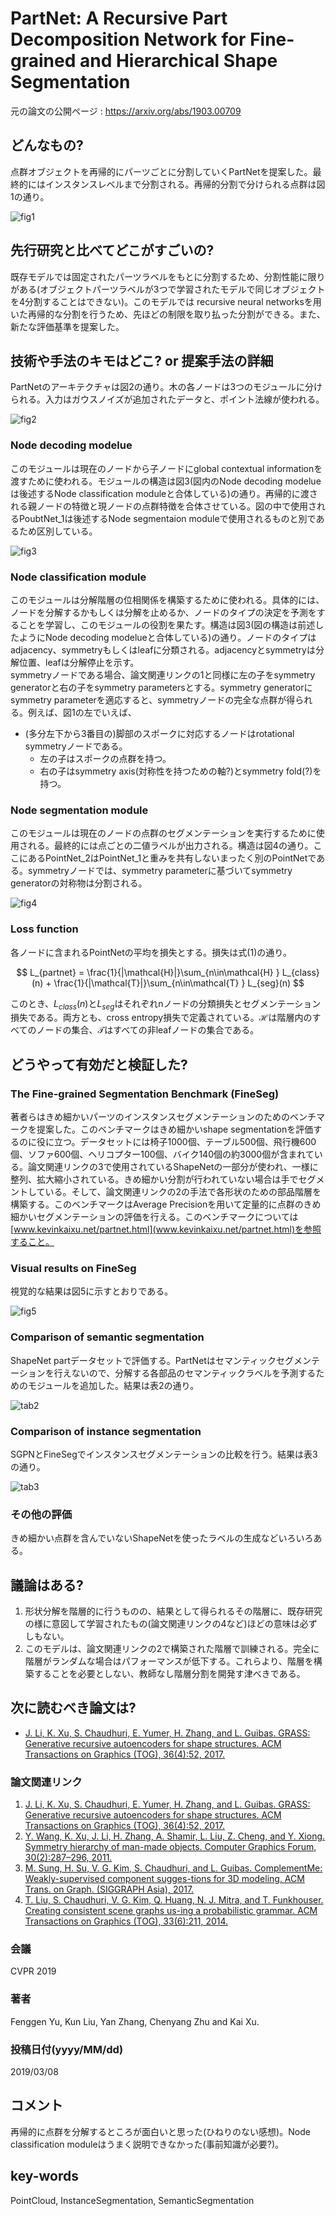 # PartNet: A Recursive Part Decomposition Network for Fine-grained and Hierarchical Shape Segmentation

元の論文の公開ページ : https://arxiv.org/abs/1903.00709

## どんなもの?
点群オブジェクトを再帰的にパーツごとに分割していくPartNetを提案した。最終的にはインスタンスレベルまで分割される。再帰的分割で分けられる点群は図1の通り。

![fig1](img/PARPDNfFaHSS/fig1.png)

## 先行研究と比べてどこがすごいの?
既存モデルでは固定されたパーツラベルをもとに分割するため、分割性能に限りがある(オブジェクトパーツラベルが3つで学習されたモデルで同じオブジェクトを4分割することはできない)。このモデルでは recursive neural networksを用いた再帰的な分割を行うため、先ほどの制限を取り払った分割ができる。また、新たな評価基準を提案した。

## 技術や手法のキモはどこ? or 提案手法の詳細
PartNetのアーキテクチャは図2の通り。木の各ノードは3つのモジュールに分けられる。入力はガウスノイズが追加されたデータと、ポイント法線が使われる。

![fig2](img/PARPDNfFaHSS/fig2.png)

### **Node decoding modelue**
このモジュールは現在のノードから子ノードにglobal contextual informationを渡すために使われる。モジュールの構造は図3(図内のNode decoding modelueは後述するNode classification moduleと合体している)の通り。再帰的に渡される親ノードの特徴と現ノードの点群特徴を合体させている。図の中で使用されるPoubtNet_1は後述するNode segmentaion moduleで使用されるものと別であるため区別している。

![fig3](img/PARPDNfFaHSS/fig3.png)

### **Node classification module**  
このモジュールは分解階層の位相関係を構築するために使われる。具体的には、ノードを分解するかもしくは分解を止めるか、ノードのタイプの決定を予測をすることを学習し、このモジュールの役割を果たす。構造は図3(図の構造は前述したようにNode decoding modelueと合体している)の通り。ノードのタイプはadjacency、symmetryもしくはleafに分類される。adjacencyとsymmetryは分解位置、leafは分解停止を示す。  
symmetryノードである場合、論文関連リンクの1と同様に左の子をsymmetry generatorと右の子をsymmetry parametersとする。symmetry generatorにsymmetry parameterを適応すると、symmetryノードの完全な点群が得られる。例えば、図1の左でいえば、
- (多分左下から3番目の)脚部のスポークに対応するノードはrotational symmetryノードである。
  - 左の子はスポークの点群を持つ。
  - 右の子はsymmetry axis(対称性を持つための軸?)とsymmetry fold(?)を持つ。

### **Node segmentation module**
このモジュールは現在のノードの点群のセグメンテーションを実行するために使用される。最終的には点ごとの二値ラベルが出力される。構造は図4の通り。ここにあるPointNet_2はPointNet_1と重みを共有しないまったく別のPointNetである。symmetryノードでは、symmetry parameterに基づいてsymmetry generatorの対称物は分割される。

![fig4](img/PARPDNfFaHSS/fig4.png)

### **Loss function**
各ノードに含まれるPointNetの平均を損失とする。損失は式(1)の通り。

$$
L_{partnet} = \frac{1}{|\mathcal{H}|}\sum_{n\in\mathcal{H} } L_{class}(n) + \frac{1}{|\mathcal{T}|}\sum_{n\in\mathcal{T} } L_{seg}(n)
$$

このとき、$L_{class}(n)$と$L_{seg}$はそれぞれnノードの分類損失とセグメンテーション損失である。両方とも、cross entropy損失で定義されている。$\mathcal{H}$は階層内のすべてのノードの集合、$\mathcal{T}$はすべての非leafノードの集合である。

## どうやって有効だと検証した?
### **The Fine-grained Segmentation Benchmark (FineSeg)**
著者らはきめ細かいパーツのインスタンスセグメンテーションのためのベンチマークを提案した。このベンチマークはきめ細かいshape segmentationを評価するのに役に立つ。データセットには椅子1000個、テーブル500個、飛行機600個、ソファ600個、ヘリコプター100個、バイク140個の約3000個が含まれている。論文関連リンクの3で使用されているShapeNetの一部分が使われ、一様に整列、拡大縮小されている。きめ細かい分割が行われていない場合は手でセグメントしている。そして、論文関連リンクの2の手法で各形状のための部品階層を構築する。このベンチマークはAverage Precisionを用いて定量的に点群のきめ細かいセグメンテーションの評価を行える。このベンチマークについては[www.kevinkaixu.net/partnet.html](www.kevinkaixu.net/partnet.html)を参照すること。

### **Visual results on FineSeg**
視覚的な結果は図5に示すとおりである。

![fig5](img/PARPDNfFaHSS/fig5.png)

### **Comparison of semantic segmentation**
ShapeNet partデータセットで評価する。PartNetはセマンティックセグメンテーションを行えないので、分解する各部品のセマンティックラベルを予測するためのモジュールを追加した。結果は表2の通り。

![tab2](img/PARPDNfFaHSS/table2.png)

### **Comparison of instance segmentation**
SGPNとFineSegでインスタンスセグメンテーションの比較を行う。結果は表3の通り。

![tab3](img/PARPDNfFaHSS/table3.png)

### **その他の評価**
きめ細かい点群を含んでいないShapeNetを使ったラベルの生成などいろいろある。

## 議論はある?
1. 形状分解を階層的に行うものの、結果として得られるその階層に、既存研究の様に意図して学習されたもの(論文関連リンクの4など)ほどの意味は必ずしもない。
2. このモデルは、論文関連リンクの2で構築された階層で訓練される。完全に階層がランダムな場合はパフォーマンスが低下する。これらより、階層を構築することを必要としない、教師なし階層分割を開発す津べきである。

## 次に読むべき論文は?
- [J. Li, K. Xu, S. Chaudhuri, E. Yumer, H. Zhang, and L. Guibas. GRASS: Generative recursive autoencoders for shape structures. ACM Transactions on Graphics (TOG), 36(4):52, 2017.](https://arxiv.org/abs/1705.02090)

### 論文関連リンク
1. [J. Li, K. Xu, S. Chaudhuri, E. Yumer, H. Zhang, and L. Guibas. GRASS: Generative recursive autoencoders for shape structures. ACM Transactions on Graphics (TOG), 36(4):52, 2017.](https://arxiv.org/abs/1705.02090)
1. [Y. Wang, K. Xu, J. Li, H. Zhang, A. Shamir, L. Liu, Z. Cheng, and Y. Xiong. Symmetry hierarchy of man-made objects. Computer Graphics Forum, 30(2):287–296, 2011.](https://onlinelibrary.wiley.com/doi/abs/10.1111/j.1467-8659.2011.01885.x)
1. [M. Sung, H. Su, V. G. Kim, S. Chaudhuri, and L. Guibas. ComplementMe: Weakly-supervised component sugges-tions for 3D modeling. ACM Trans. on Graph. (SIGGRAPH Asia), 2017.](https://arxiv.org/abs/1708.01841)
1. [T. Liu, S. Chaudhuri, V. G. Kim, Q. Huang, N. J. Mitra, and T. Funkhouser. Creating consistent scene graphs us-ing a probabilistic grammar. ACM Transactions on Graphics (TOG), 33(6):211, 2014.](https://dl.acm.org/citation.cfm?id=2661243&dl=ACM&coll=DL)

### 会議
CVPR 2019

### 著者
Fenggen Yu, Kun Liu, Yan Zhang, Chenyang Zhu and Kai Xu.

### 投稿日付(yyyy/MM/dd)
2019/03/08

## コメント
再帰的に点群を分解するところが面白いと思った(ひねりのない感想)。Node classification moduleはうまく説明できなかった(事前知識が必要?)。

## key-words
PointCloud, InstanceSegmentation, SemanticSegmentation
